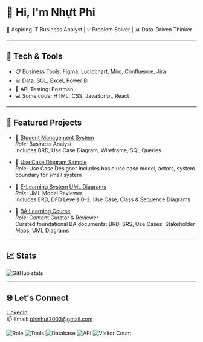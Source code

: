 # 👋 Hi, I'm Nhựt Phi
🎯 Aspiring IT Business Analyst | 💡 Problem Solver | 📊 Data-Driven Thinker

---

## 🔧 Tech & Tools
- 📋 Business Tools: Figma, Lucidchart, Miro, Confluence, Jira
- 📊 Data: SQL, Excel, Power BI
- 🧪 API Testing: Postman
- 💻 Some code: HTML, CSS, JavaScript, React

---

## 📂 Featured Projects

- 🔹 [Student Management System](https://github.com/nhutphi203/nienluan)  
  *Role:* Business Analyst  
  Includes BRD, Use Case Diagram, Wireframe, SQL Queries

- 🔹 [Use Case Diagram Sample](https://github.com/nhutphi203/UseCase-Diagram-Sample)  
  *Role:* Use Case Designer
  Includes basic use case model, actors, system boundary for small system

- 🔹 [E-Learning System UML Diagrams](https://github.com/nhutphi203/E-Learning-Web)  
  *Role:* UML Model Reviewer  
  Includes ERD, DFD Levels 0–2, Use Case, Class & Sequence Diagrams

- 🔹 [BA Learning Course](https://github.com/nhutphi203/BA-Learning-Course)  
  *Role:* Content Curator & Reviewer  
  Curated foundational BA documents: BRD, SRS, Use Cases, Stakeholder Maps, UML Diagrams
---

## 📈 Stats
![GitHub stats](https://github-readme-stats.vercel.app/api?username=nhutphi203&show_icons=true&theme=tokyonight)

---

## 🌐 Let's Connect  
[LinkedIn](https://www.linkedin.com/in/nh%E1%BB%B1t-phi-aa7645215/)  
📫 Email: phinhut2003@gmail.com  

![Role](https://img.shields.io/badge/Role-Business%20Analyst-purple)
![Tools](https://img.shields.io/badge/Tools-Jira%20|%20Figma%20|%20Confluence-blue)
![Database](https://img.shields.io/badge/Database-SQL%20|%20MySQL-informational)
![API](https://img.shields.io/badge/API-Postman-orange)
![Visitor Count](https://profile-counter.glitch.me/nhutphi203/count.svg)


